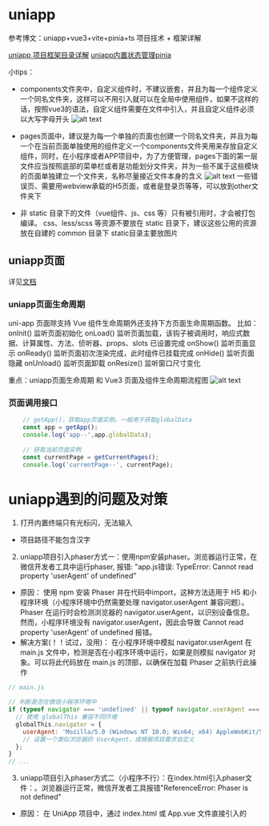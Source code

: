 

# uniapp
参考博文：uniapp+vue3+vite+pinia+ts 项目技术 + 框架详解

[uniapp 项目框架目录详解]('https://uniapp.dcloud.net.cn/tutorial/project.html')
[uniapp内置状态管理pinia]('https://uniapp.dcloud.net.cn/tutorial/vue3-pinia.html#%E7%8A%B6%E6%80%81%E7%AE%A1%E7%90%86-pinia')


小tips：
* components文件夹中，自定义组件时，不建议嵌套，并且为每一个组件定义一个同名文件夹，这样可以不用引入就可以在全局中使用组件，如果不这样的话，按照vue3的语法，自定义组件需要在文件中引入，并且自定义组件必须以大写字母开头
![alt text](image.png)

* pages页面中，建议是为每一个单独的页面也创建一个同名文件夹，并且为每一个在当前页面单独使用的组件定义一个components文件夹用来存放自定义组件，同时，在小程序或者APP项目中，为了方便管理，pages下面的第一层文件应当按照底部的菜单栏或者是功能划分文件夹，并为一些不属于这些模块的页面单独建立一个文件夹，名称尽量接近文件本身的含义
![alt text](image-1.png)
一些错误页、需要用webview承载的H5页面，或者是登录页等等，可以放到other文件夹下

* 非 static 目录下的文件（vue组件、js、css 等）只有被引用时，才会被打包编译。
css、less/scss 等资源不要放在 static 目录下，建议这些公用的资源放在自建的 common 目录下
static目录主要放图片


## uniapp页面
详见[文档]('https://uniapp.dcloud.net.cn/tutorial/page.html')

### uniapp页面生命周期
uni-app 页面除支持 Vue 组件生命周期外还支持下方页面生命周期函数。
比如：
onInit() 监听页面初始化
onLoad() 监听页面加载，该钩子被调用时，响应式数据、计算属性、方法、侦听器、props、slots 已设置完成
onShow() 监听页面显示
onReady() 监听页面初次渲染完成，此时组件已挂载完成
onHide() 监听页面隐藏
onUnload() 监听页面卸载
onResize() 监听窗口尺寸变化

重点：uniapp页面生命周期 和 Vue3 页面及组件生命周期流程图
![alt text](image-2.png)

### 页面调用接口
```js
	// getApp()，获取app页面实例，一般用于获取globalData
	const app = getApp();
	console.log('app--',app.globalData);
	
	// 获取当前页面实例
	const currentPage = getCurrentPages();
	console.log('currentPage--', currentPage);
```


# uniapp遇到的问题及对策
1. 打开内置终端只有光标闪，无法输入
- 项目路径不能包含汉字

2. uniapp项目引入phaser方式一：使用npm安装phaser。浏览器运行正常，在微信开发者工具中运行phaser,
报错: "app.js错误: TypeError: Cannot read property 'userAgent' of undefined"
- 原因：
使用 npm 安装 Phaser 并在代码中import，这种方法适用于 H5 和小程序环境（小程序环境中仍然需要处理 navigator.userAgent 兼容问题）。Phaser 在运行时会检测浏览器的 navigator.userAgent，以识别设备信息。然而，小程序环境没有 navigator.userAgent，因此会导致 Cannot read property 'userAgent' of undefined 报错。
- 解决方案(！！试过，没用)：
在小程序环境中模拟 navigator.userAgent
在 main.js 文件中，检测是否在小程序环境中运行，如果是则模拟 navigator 对象。可以将此代码放在 main.js 的顶部，以确保在加载 Phaser 之前执行此操作
```js
// main.js

// 判断是否在微信小程序环境中
if (typeof navigator === 'undefined' || typeof navigator.userAgent === 'undefined') {
  // 使用 globalThis 兼容不同环境
  globalThis.navigator = {
    userAgent: 'Mozilla/5.0 (Windows NT 10.0; Win64; x64) AppleWebKit/537.36 (KHTML, like Gecko) UniApp' 
    // 设置一个类似浏览器的 UserAgent，或根据项目需求自定义
  };
}
// ...

```

3. uniapp项目引入phaser方式二（小程序不行）：在index.html引入phaser文件：<script src="//cdn.jsdelivr.net/npm/phaser@3.86.0/dist/phaser.min.js"></script>。浏览器运行正常，微信开发者工具报错"ReferenceError: Phaser is not defined"
- 原因：
在 UniApp 项目中，通过 index.html 或 App.vue 文件直接引入的 <script> 标签方式仅在 H5 端有效，而小程序端并不能识别这种引用方式。这会导致在小程序端无法访问 Phaser，因为它并没有被真正加载到小程序的运行环境中。

4. uniapp项目引入phaser方式三：将 Phaser 作为本地静态文件导入,
从 Phaser 官方网站 下载 phaser.min.js，将其放入 static/libs 文件夹中，
代码中导入 import * as Phaser from 'phaser';
报错："TypeError: Cannot read property 'userAgent' of undefined"
- 原因：同方式二

5. uni-app项目中避免提交不必要的文件
.gitignore文件
```
node_modules/
.project
unpackage/
.DS_Store

```
如果以前提交过unpackage文件的话，需要执行一下命令
git rm -r --cached unpackage


6. uniapp只能开发微信小程序，不能开发微信小游戏
UniApp 和微信小游戏的区别：
运行环境：微信小游戏运行环境与小程序不同，它没有页面结构 (Page、Component)，而是基于 Canvas 渲染，所以页面和组件的生命周期在小游戏中不起作用。

API 支持：UniApp 是为小程序和应用设计的，它封装了 Page 和 Component，支持微信小程序的 API。而小游戏有自己的一套 API，比如 wx.getOpenDataContext()、wx.createGameContext() 等，这些 API 在 UniApp 项目中没有直接的支持。

性能要求：小游戏通常有较高的渲染性能需求，微信小游戏平台也提供了优化工具，比如帧率和内存管理工具，方便对高性能游戏进行优化。UniApp 的 UI 渲染方式和性能并不适合高频率的游戏渲染。